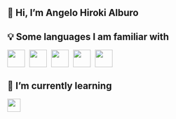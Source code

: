 <h2>👋 Hi, I’m Angelo Hiroki Alburo</h2>
<h2> 💡 Some languages I am familiar with</h2>  
<div style="display: flex; align-items: center; gap: 10px;">
    <img src="https://img.icons8.com/?size=100&id=20909&format=png&color=000000" width="40px">
    <img src="https://img.icons8.com/?size=100&id=21278&format=png&color=000000" width="40px">
    <img src="https://img.icons8.com/?size=100&id=13441&format=png&color=000000" width="40px">
    <img src="https://img.icons8.com/?size=100&id=40669&format=png&color=000000" width="40px">
    <img src="https://img.icons8.com/?size=100&id=UFXRpPFebwa2&format=png&color=000000" width" width="40px">
</div>
<h2> 🌱 I’m currently learning</h2> <img src="https://cdn.iconscout.com/icon/free/png-256/free-javascript-logo-icon-download-in-svg-png-gif-file-formats--programming-language-pack-logos-icons-1174949.png" width="30px">
<!---
Yuroki31/Yuroki31 is a ✨ special ✨ repository because its `README.md` (this file) appears on your GitHub profile.
You can click the Preview link to take a look at your changes.
--->
